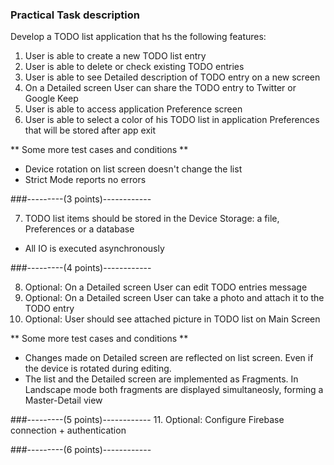 ### Practical Task description
Develop a TODO list application that hs the following features:

1. User is able to create a new TODO list entry 
2. User is able to delete or check existing TODO entries
3. User is able to see Detailed description of TODO entry on a new screen
4. On a Detailed screen User can share the TODO entry to Twitter or Google Keep
5. User is able to access application Preference screen
6. User is able to select a color of his TODO list in application Preferences that will be stored after app exit

** Some more test cases and conditions **
* Device rotation on list screen doesn't change the list
* Strict Mode reports no errors
 
###---------(3 points)------------

7. TODO list items should be stored in the Device Storage: a file, Preferences or a database
  * All IO is executed asynchronously 

###---------(4 points)------------

8. Optional: On a Detailed screen User can edit TODO entries message
9. Optional: On a Detailed screen User can take a photo and attach it to the TODO entry
10. Optional: User should see attached picture in TODO list on Main Screen

** Some more test cases and conditions **
* Changes made on Detailed screen are reflected on list screen. Even if the device is rotated during editing.
* The list and the Detailed screen are implemented as Fragments. In Landscape mode both fragments are displayed simultaneosly, forming a Master-Detail view 


###---------(5 points)------------
11. Optional: Configure Firebase connection + authentication

###---------(6 points)------------
